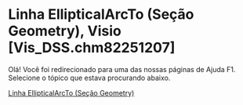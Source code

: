 
# Linha EllipticalArcTo (Seção Geometry), Visio [Vis_DSS.chm82251207]

Olá! Você foi redirecionado para uma das nossas páginas de Ajuda F1. Selecione o tópico que estava procurando abaixo.

[Linha EllipticalArcTo (Seção Geometry)](http://msdn.microsoft.com/library/7ceb30a8-1d05-feff-35d8-08a198784a27%28Office.15%29.aspx)

